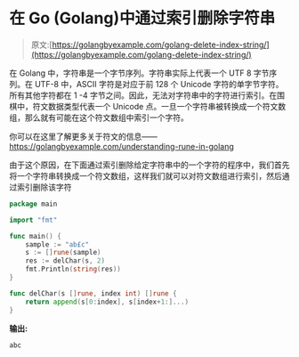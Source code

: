 # 在 Go (Golang)中通过索引删除字符串

> 原文:[https://golangbyexample.com/golang-delete-index-string/](https://golangbyexample.com/golang-delete-index-string/)

在 Golang 中，字符串是一个字节序列。字符串实际上代表一个 UTF 8 字节序列。在 UTF-8 中，ASCII 字符是对应于前 128 个 Unicode 字符的单字节字符。所有其他字符都在 1 -4 字节之间。因此，无法对字符串中的字符进行索引。在围棋中，符文数据类型代表一个 Unicode 点。一旦一个字符串被转换成一个符文数组，那么就有可能在这个符文数组中索引一个字符。

你可以在这里了解更多关于符文的信息——https://golangbyexample.com/understanding-rune-in-golang

由于这个原因，在下面通过索引删除给定字符串中的一个字符的程序中，我们首先将一个字符串转换成一个符文数组，这样我们就可以对符文数组进行索引，然后通过索引删除该字符

```go
package main

import "fmt"

func main() {
    sample := "ab£c"
    s := []rune(sample)
    res := delChar(s, 2)
    fmt.Println(string(res))
}

func delChar(s []rune, index int) []rune {
    return append(s[0:index], s[index+1:]...)
}
```

**输出:**

```go
abc
```